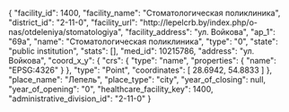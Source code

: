 {
    "facility_id": 1400,
    "facility_name": "Стоматологическая поликлиника",
    "district_id": "2-11-0",
    "facility_url": "http:\/\/lepelcrb.by\/index.php\/o-nas\/otdeleniya\/stomatologiya",
    "facility_address": "ул. Войкова",
    "ap_1": "69а",
    "name": "Стоматологическая поликлиника",
    "type": "0",
    "state": "public institution",
    "stats": [],
    "med_id": 10215786,
    "address": "ул. Войкова",
    "coord_x_y": {
        "crs": {
            "type": "name",
            "properties": {
                "name": "EPSG:4326"
            }
        },
        "type": "Point",
        "coordinates": [
            28.6942,
            54.8833
        ]
    },
    "place_name": "Лепель",
    "place_type": "city",
    "year_of_closing": null,
    "year_of_opening": "0",
    "healthcare_facility_key": 1400,
    "administrative_division_id": "2-11-0"
}